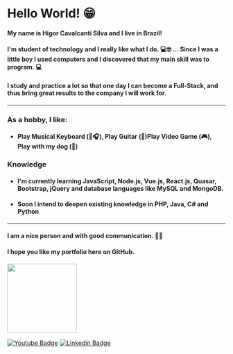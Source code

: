 # Hello World! 😁

#### My name is Higor Cavalcanti Silva and I live in Brazil!

#### I'm student of technology and I really like what I do. 💻🤓 ... Since I was a little boy I used computers and I discovered that my main skill was to program. 💻

#### **I study and practice a lot so that one day I can become a Full-Stack, and thus bring great results to the company I will work for.**
---------------------------------------------------------
### **As a hobby, I like:**
- #### Play Musical Keyboard (🎹🎧), Play Guitar (🎸)Play Video Game (🎮), Play with my dog (🐶)

### **Knowledge**

- #### I'm currently learning JavaScript, Node.js, Vue.js, React.js, Quasar, Bootstrap, jQuery and database languages ​​like MySQL and MongoDB.

- #### Soon I intend to deepen existing knowledge in PHP, Java, C# and Python
---------------------------------------------------------
#### I am a nice person and with good communication. 🙂😉

#### I hope you like my portfolio here on GitHub.

[<img src="https://news.comschool.com.br/wp-content/uploads/2017/12/icone-instagram-e1512741581979.jpg" width="160">
](https://www.instagram.com/dev_hicker/)

[![Youtube Badge](https://img.shields.io/badge/-Youtube-FF0000?style=flat-square&labelColor=FF0000&logo=youtube&logoColor=white&link=https://www.youtube.com/channel/UCNxl5KiX66IxogBo33kSnfw?view_as=subscriber)](https://www.youtube.com/channel/UCNxl5KiX66IxogBo33kSnfw?view_as=subscriber)
[![Linkedin Badge](https://img.shields.io/badge/-LinkedIn-blue?style=flat-square&logo=Linkedin&logoColor=white&link=https://www.linkedin.com/in/higor-cavalcanti-silva-b645aa174/)](https://www.linkedin.com/in/higor-cavalcanti-silva-b645aa174/)
